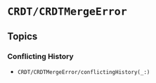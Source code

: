 # ``CRDT/CRDTMergeError``

## Topics

### Conflicting History

- ``CRDT/CRDTMergeError/conflictingHistory(_:)``
